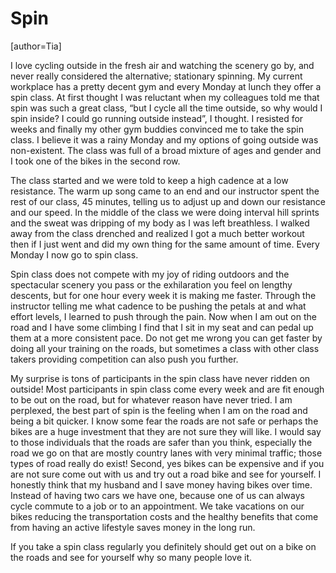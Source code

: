 Spin
============
[author=Tia]

I love cycling outside in the fresh air and watching the scenery go by, and never really considered the alternative; stationary spinning. My current workplace has a pretty decent gym and every Monday at lunch they offer a spin class. At first thought I was reluctant when my colleagues told me that spin was such a great class, “but I cycle all the time outside, so why would I spin inside? I could go running outside instead”, I thought.  I resisted for weeks and finally my other gym buddies convinced me to take the spin class. I believe it was a rainy Monday and my options of going outside was non-existent. The class was full of a broad mixture of ages and gender and I took one of the bikes in the second row.
 
The class started and we were told to keep a high cadence at a low resistance. The warm up song came to an end and our instructor spent the rest of our class, 45 minutes, telling us to adjust up and down our resistance and our speed. In the middle of the class we were doing interval hill sprints and the sweat was dripping of my body as I was left breathless. I walked away from the class drenched and realized I got a much better workout then if I just went and did my own thing for the same amount of time. Every Monday I now go to spin class.
 
Spin class does not compete with my joy of riding outdoors and the spectacular scenery you pass or the exhilaration you feel on lengthy descents, but for one hour every week it is making me faster. Through the instructor telling me what cadence to be pushing the petals at and what effort levels, I learned to push through the pain. Now when I am out on the road and I have some climbing I find that I sit in my seat and can pedal up them at a more consistent pace. Do not get me wrong you can get faster by doing all your training on the roads, but sometimes a class with other class takers providing competition can also push you further.
 
My surprise is tons of participants in the spin class have never ridden on outside! Most participants in spin class come every week and are fit enough to be out on the road, but for whatever reason have never tried. I am perplexed, the best part of spin is the feeling when I am on the road and being a bit quicker. I know some fear the roads are not safe or perhaps the bikes are a huge investment that they are not sure they will like. I would say to those individuals that the roads are safer than you think, especially the road we go on that are mostly country lanes with very minimal traffic; those types of road really do exist! Second, yes bikes can be expensive and if you are not sure come out with us and try out a road bike and see for yourself. I honestly think that my husband and I save money having bikes over time. Instead of having two cars we have one, because one of us can always cycle commute to a job or to an appointment. We take vacations on our bikes reducing the transportation costs and the healthy benefits that come from having an active lifestyle saves money in the long run.
 
If you take a spin class regularly you definitely should get out on a bike on the roads and see for yourself why so many people love it.
 